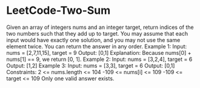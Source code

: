 # LeetCode-Two-Sum
Given an array of integers nums and an integer target, return indices of the two numbers such that they add up to target.  You may assume that each input would have exactly one solution, and you may not use the same element twice.  You can return the answer in any order.     Example 1:  Input: nums = [2,7,11,15], target = 9 Output: [0,1] Explanation: Because nums[0] + nums[1] == 9, we return [0, 1]. Example 2:  Input: nums = [3,2,4], target = 6 Output: [1,2] Example 3:  Input: nums = [3,3], target = 6 Output: [0,1]    Constraints:  2 &lt;= nums.length &lt;= 104 -109 &lt;= nums[i] &lt;= 109 -109 &lt;= target &lt;= 109 Only one valid answer exists.
